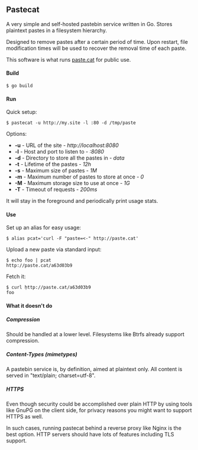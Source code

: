 ## Pastecat

A very simple and self-hosted pastebin service written in Go. Stores
plaintext pastes in a filesystem hierarchy.

Designed to remove pastes after a certain period of time. Upon restart, file
modification times will be used to recover the removal time of each paste.

This software is what runs [paste.cat](http://paste.cat) for public use.

#### Build

	$ go build

#### Run

Quick setup:

	$ pastecat -u http://my.site -l :80 -d /tmp/paste

Options:

* **-u** - URL of the site - *http://localhost:8080*
* **-l** - Host and port to listen to - *:8080*
* **-d** - Directory to store all the pastes in - *data*
* **-t** - Lifetime of the pastes - *12h*
* **-s** - Maximum size of pastes - *1M*
* **-m** - Maximum number of pastes to store at once - *0*
* **-M** - Maximum storage size to use at once - *1G*
* **-T** - Timeout of requests - *200ms*

It will stay in the foreground and periodically print usage stats.

#### Use

Set up an alias for easy usage:

	$ alias pcat='curl -F "paste=<-" http://paste.cat'

Upload a new paste via standard input:

	$ echo foo | pcat
	http://paste.cat/a63d03b9

Fetch it:

	$ curl ̣http://paste.cat/a63d03b9
	foo

#### What it doesn't do

##### Compression

Should be handled at a lower level. Filesystems like Btrfs already support
compression.

##### Content-Types (mimetypes)

A pastebin service is, by definition, aimed at plaintext only. All content is
served in "text/plain; charset=utf-8".

##### HTTPS

Even though security could be accomplished over plain HTTP by using tools like
GnuPG on the client side, for privacy reasons you might want to support HTTPS
as well.

In such cases, running pastecat behind a reverse proxy like Nginx is the best
option. HTTP servers should have lots of features including TLS support.
